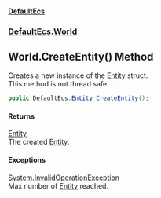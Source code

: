 #### [DefaultEcs](DefaultEcs.md 'DefaultEcs')
### [DefaultEcs](DefaultEcs.md#DefaultEcs 'DefaultEcs').[World](World.md 'DefaultEcs.World')

## World.CreateEntity() Method

Creates a new instance of the [Entity](Entity.md 'DefaultEcs.Entity') struct.  
This method is not thread safe.

```csharp
public DefaultEcs.Entity CreateEntity();
```

#### Returns
[Entity](Entity.md 'DefaultEcs.Entity')  
The created [Entity](Entity.md 'DefaultEcs.Entity').

#### Exceptions

[System.InvalidOperationException](https://docs.microsoft.com/en-us/dotnet/api/System.InvalidOperationException 'System.InvalidOperationException')  
Max number of [Entity](Entity.md 'DefaultEcs.Entity') reached.